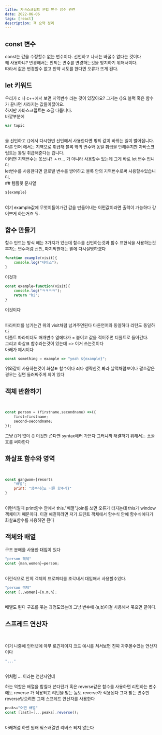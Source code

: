```yaml
---
title: 자바스크립트 문법 변수 함수 관련
date: 2022-06-06
tags: [react]
description: 책 요약 정리
---
```


## const 변수

const는 값을 수정할수 없는 변수이다. 선언하고 나서는 바꿀수 없다는 것이다
</br>
왜 사용하냐? 변경해서는 안되는 변수를 변경하는것을 방지하기 위해서이다.
</br>
따라서 값은 변경할수 없고 만약 시도를 한다면 오류가 뜨게 된다.
</br>

## let 키워드

우리가 c 나 c++에서 보면 지역변수 라는 것이 있잖아요? 그거는 {}요 블럭 혹은 함수가 끝나면 사라지는 값들이잖아요. 
</br>
하지만 자바스크립트는 조금 다릅니다.
</br>
바깥부분에

```javascript
var topic
```
</br>
을 선언하고 {}에서 다시한번 선언해서 사용한다면 밖의 값이 바뀌는 일이 벌어집니다.
다른 언어 에서는 지역으로 취급해 블록 밖의 변수와 동일 취급을 안해주지만 자바스크립트는 동일 취급해준다는 겁니다.
</br>
이러면 지역변수는 못쓰냐? ㅅㅂ... 가 아니라 사용할수 있는데 그게 바로 let 변수 입니다
</br>
let변수를 사용한다면 글로벌 변수를 방어하고 블록 안의 지역변수로써 사용할수있습니다.

</br>
## 템플릿 문자열

```javascript
${example}
```
</br>
여기 example값에 무엇이들어가건 값을 만들어내는 어떤값이라면 출력이 가능하다 걍 이쁘게 하는거죠 뭐.
</br>

## 함수 만들기

함수 만드는 방식 에는 3가지가 있는데 함수를 선언하는것과 함수 표현식을 사용하는것 후자는 변수처럼 선언, 마지막한개는 밑에 
다시설명하겠다
</br>

```javascript
function example(visit){
    console.log("네이스");
}
```
이것과
</br>

```javascript
const example=function(visit){
    console.log("ㅋㅋㅋㅋ");
    return "hi";
}
```
이것이다

</br>
파라미터를 넘기는건 위의 visit처럼 넘겨주면된다 다른언어와 동일하다 리턴도 동일하다
</br>
디폴트 파라미더도 매개변수 옆에다가 = 붙이고 값을 적어주면 디폴트로 들어간다.

</br>
그리고 화살표 함수라는것이 있는데 => 이거 쓰는것이다
</br>
아래가 예시이다

```javascript
const something = example => "yeah ${example}";

```
위와같이 사용하는것이 화살표 함수이다
죄다 생략한것 봐라 날먹처럼보이나 괄호같은경우는 길면 둘러싸주게 되어 있다


 ## 객체 반환하기


</br>

```javascript
const person = (firstname,secondname) =>({
    first=firstname;
    second=secondname;
});
```

그냥 ()거 없이 {} 이것만 쓴다면 syntax에러 가뜬다 그러니까 해결하기 위해서는 소괄호를 써야한다

## 화살표 함수와 영역

</br>

```javascript
const gangwon={resorts
    "배열";
    print: "함수식{또 다른 함수식}"
}
```

</br>
이런식일때 print함수 안에서 this."배열".join를 쓰면 오류가 터지는데 this가 window 객체이기 때문이다.
이걸 해결하려면 저기 프린트 객체에서 함수식 안에 함수식에다가 화살표함수를 사용하면 된다

## 객체와 배열

구조 분해를 사용한 대입이 있다

```javascript
"person 객체"
const {man,women}=person;
```
</br>
이런식으로 안의 객체의 프로퍼티를 조각내서 대입해서 사용할수있다.

```javascript
"person 객체"
const [,,women]=[n,m,h];
```
</br>
배열도 된다 구조를 묶는 과정도있는데
그냥 변수에 {a,b}이걸 사용해서 묶으면 끝이다.

## 스프레드 연산자

</br>

이거 나중에 인터넷에 아무 로긴페이지 코드 예시를 쳐서보면 진짜 자주볼수있는 연산자이다

```javascript
"..."
```
</br>
위처럼 ... 이라는 연산자인데

하는 역할은 배열을 합칠때 쓴다던가 혹은 reverse같은 함수를 사용하면 리턴하는 변수에도 reverse 가 적용되고 리턴을 받는 놈도 reverse가 적용된다 그때 받는 변수만 reverse받으려면 그때 스프레드 연산자를 사용한다

```javascript
peaks="어떤 배열"
const [last]=[...peaks].reverse();
```
</br>
아래처럼 하면 원래 핔스배열연 리버스 되지 않는다




